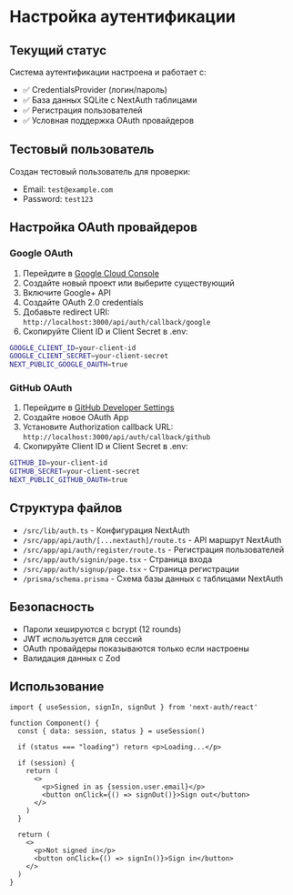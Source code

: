 # Настройка аутентификации

## Текущий статус

Система аутентификации настроена и работает с:
- ✅ CredentialsProvider (логин/пароль)
- ✅ База данных SQLite с NextAuth таблицами
- ✅ Регистрация пользователей
- ✅ Условная поддержка OAuth провайдеров

## Тестовый пользователь

Создан тестовый пользователь для проверки:
- Email: `test@example.com`
- Password: `test123`

## Настройка OAuth провайдеров

### Google OAuth

1. Перейдите в [Google Cloud Console](https://console.cloud.google.com/)
2. Создайте новый проект или выберите существующий
3. Включите Google+ API
4. Создайте OAuth 2.0 credentials
5. Добавьте redirect URI: `http://localhost:3000/api/auth/callback/google`
6. Скопируйте Client ID и Client Secret в .env:

```bash
GOOGLE_CLIENT_ID=your-client-id
GOOGLE_CLIENT_SECRET=your-client-secret
NEXT_PUBLIC_GOOGLE_OAUTH=true
```

### GitHub OAuth

1. Перейдите в [GitHub Developer Settings](https://github.com/settings/applications/new)
2. Создайте новое OAuth App
3. Установите Authorization callback URL: `http://localhost:3000/api/auth/callback/github`
4. Скопируйте Client ID и Client Secret в .env:

```bash
GITHUB_ID=your-client-id
GITHUB_SECRET=your-client-secret
NEXT_PUBLIC_GITHUB_OAUTH=true
```

## Структура файлов

- `/src/lib/auth.ts` - Конфигурация NextAuth
- `/src/app/api/auth/[...nextauth]/route.ts` - API маршрут NextAuth
- `/src/app/api/auth/register/route.ts` - Регистрация пользователей
- `/src/app/auth/signin/page.tsx` - Страница входа
- `/src/app/auth/signup/page.tsx` - Страница регистрации
- `/prisma/schema.prisma` - Схема базы данных с таблицами NextAuth

## Безопасность

- Пароли хешируются с bcrypt (12 rounds)
- JWT используется для сессий
- OAuth провайдеры показываются только если настроены
- Валидация данных с Zod

## Использование

```tsx
import { useSession, signIn, signOut } from 'next-auth/react'

function Component() {
  const { data: session, status } = useSession()
  
  if (status === "loading") return <p>Loading...</p>
  
  if (session) {
    return (
      <>
        <p>Signed in as {session.user.email}</p>
        <button onClick={() => signOut()}>Sign out</button>
      </>
    )
  }
  
  return (
    <>
      <p>Not signed in</p>
      <button onClick={() => signIn()}>Sign in</button>
    </>
  )
}
```
